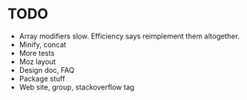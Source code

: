 TODO
====

* Array modifiers slow. Efficiency says reimplement them altogether.
* Minify, concat
* More tests
* Moz layout
* Design doc, FAQ
* Package stuff
* Web site, group, stackoverflow tag

